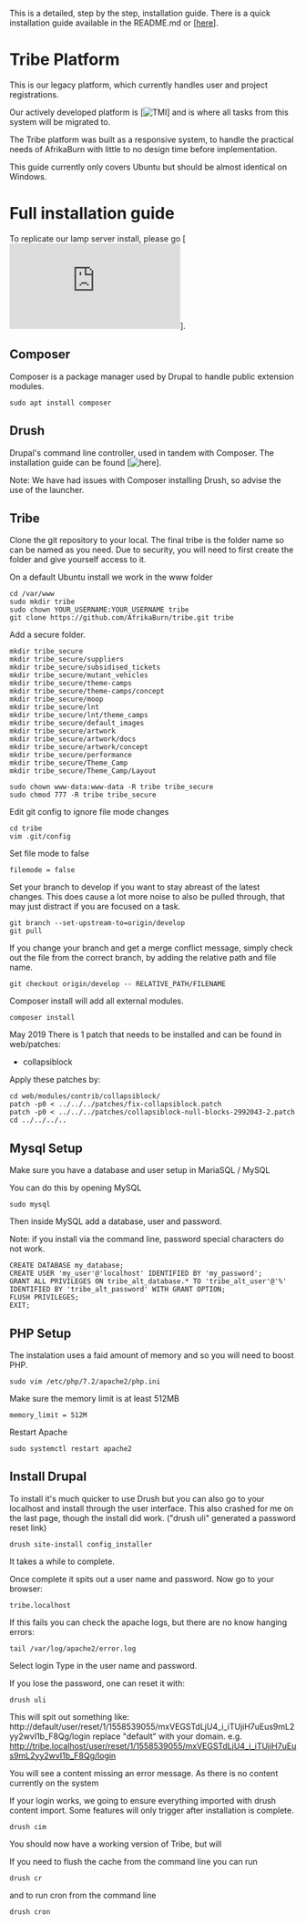 This is a detailed, step by the step, installation guide. There is a quick installation guide available in the README.md or [[here](https://github.com/AfrikaBurn/tribe)].

 # Tribe Platform
This is our legacy platform, which currently handles user and project registrations. 

Our actively developed platform is [![TMI](https://github.com/AfrikaBurn/TMI)] and is where all tasks from this system will be migrated to. 

The Tribe platform was built as a responsive system, to handle the practical needs of AfrikaBurn with little to no design time before implementation. 

This guide currently only covers Ubuntu but should be almost identical on Windows.

# Full installation guide
To replicate our lamp server install, please go [![here](https://github.com/AfrikaBurn/tribe/blob/master/docs/lamp.md)].

## Composer
Composer is a package manager used by Drupal to handle public extension modules.

```
sudo apt install composer 
```

## Drush
Drupal's command line controller, used in tandem with Composer. 
The installation guide can be found [![here](https://github.com/drush-ops/drush-launcher)].

Note: We have had issues with Composer installing Drush, so advise the use of the launcher.

## Tribe
Clone the git repository to your local. The final tribe is the folder name so can be named as you need. Due to security, you will need to first create the folder and give yourself access to it.

On a default Ubuntu install we work in the www folder
```
cd /var/www
sudo mkdir tribe
sudo chown YOUR_USERNAME:YOUR_USERNAME tribe
git clone https://github.com/AfrikaBurn/tribe.git tribe
```

Add a secure folder.
```
mkdir tribe_secure
mkdir tribe_secure/suppliers
mkdir tribe_secure/subsidised_tickets
mkdir tribe_secure/mutant_vehicles
mkdir tribe_secure/theme-camps
mkdir tribe_secure/theme-camps/concept
mkdir tribe_secure/moop
mkdir tribe_secure/lnt
mkdir tribe_secure/lnt/theme_camps
mkdir tribe_secure/default_images
mkdir tribe_secure/artwork
mkdir tribe_secure/artwork/docs
mkdir tribe_secure/artwork/concept
mkdir tribe_secure/performance
mkdir tribe_secure/Theme_Camp
mkdir tribe_secure/Theme_Camp/Layout

sudo chown www-data:www-data -R tribe tribe_secure
sudo chmod 777 -R tribe tribe_secure
```

Edit git config to ignore file mode changes
```
cd tribe
vim .git/config
```
Set file mode to false
```
filemode = false
```

Set your branch to develop if you want to stay abreast of the latest changes. This does cause a lot more noise to also be pulled through, that may just distract if you are focused on a task.
```
git branch --set-upstream-to=origin/develop
git pull
```

If you change your branch and get a merge conflict message, simply check out the file from the correct branch, by adding the relative path and file name. 
```
git checkout origin/develop -- RELATIVE_PATH/FILENAME
```

Composer install will add all external modules. 
```
composer install
```

May 2019
There is 1 patch that needs to be installed and can be found in web/patches:
* collapsiblock

Apply these patches by:
```
cd web/modules/contrib/collapsiblock/
patch -p0 < ../../../patches/fix-collapsiblock.patch
patch -p0 < ../../../patches/collapsiblock-null-blocks-2992043-2.patch
cd ../../../..
```

## Mysql Setup
Make sure you have a database and user setup in MariaSQL / MySQL

You can do this by opening MySQL
```
sudo mysql
```
Then inside MySQL add a database, user and password.

Note: if you install via the command line, password special characters do not work. 
```
CREATE DATABASE my_database;
CREATE USER 'my_user'@'localhost' IDENTIFIED BY 'my_password';
GRANT ALL PRIVILEGES ON tribe_alt_database.* TO 'tribe_alt_user'@'%' IDENTIFIED BY 'tribe_alt_password' WITH GRANT OPTION;
FLUSH PRIVILEGES;
EXIT;
```
## PHP Setup
The instalation uses a faid amount of memory and so you will need to boost PHP.
```
sudo vim /etc/php/7.2/apache2/php.ini
```
Make sure the memory limit is at least 512MB
```
memory_limit = 512M
```
Restart Apache
```
sudo systemctl restart apache2
```


## Install Drupal

To install it's much quicker to use Drush but you can also go to your localhost and install through the user interface. This also crashed for me on the last page, though the install did work. ("drush uli" generated a password reset link)
```
drush site-install config_installer
```
It takes a while to complete.

Once complete it spits out a user name and password. 
Now go to your browser:
```
tribe.localhost 
```

If this fails you can check the apache logs, but there are no know hanging errors:
```
tail /var/log/apache2/error.log
```

Select login 
Type in the user name and password.

If you lose the password, one can reset it with:
```
drush uli
```
This will spit out something like:
http://default/user/reset/1/1558539055/mxVEGSTdLjU4_i_iTUjiH7uEus9mL2yy2wvI1b_F8Qg/login
replace "default" with your domain. e.g.
http://tribe.localhost/user/reset/1/1558539055/mxVEGSTdLjU4_i_iTUjiH7uEus9mL2yy2wvI1b_F8Qg/login

You will see a content missing an error message. As there is no content currently on the system

If your login works, we going to ensure everything imported with drush content import. Some features will only trigger after installation is complete.
```
drush cim
```

You should now have a working version of Tribe, but will  

If you need to flush the cache from the command line you can run
```
drush cr
```

and to run cron from the command line
```
drush cron
```
